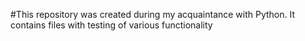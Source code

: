 #This repository was created during my acquaintance with Python. It contains files with testing of various functionality
